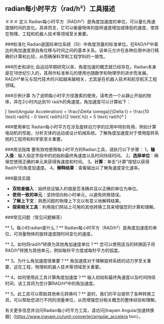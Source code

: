 ## radian每小时平方（rad/h²）工具描述

＃＃＃ 定义
Radian每小时平方（RAD/h²）是角度加速度的单位，可以量化角速度随时间的变化。具体而言，它可以衡量物体的旋转速度增加或降低的速度，使其在物理，工程和机器人技术等领域至关重要。

###标准化
Radian是国际单位系统（SI）中角度测量的标准单位。在RAD/H²中表达的角加速度源自角位移与时间之间的基本关系。该单元允许在各种应用中进行精确的计算和比较，从而确保科学和工程学科的一致性。

###历史和进化
自运动早期研究以来，角度加速的概念就已经存在。Radian本身是在18世纪引入的，其用作标准单元的使用也随数学和物理学的进步而发展。RAD/H²单元与现代技术的兴起越来越相关，尤其是在机器人技术和航空航天工程领域。

###示例计算
为了说明每小时平方径激素的使用，请考虑一个从静止开始的物体，并在2小时内达到10 rad/h的角速度。角加速度可以计算如下：

\[ \text{Angular Acceleration} = \frac{\Delta \omega}{\Delta t} = \frac{10 \text{ rad/h} - 0 \text{ rad/h}}{2 \text{ h}} = 5 \text{ rad/h}² \]

###使用单位
Radian每小时平方在涉及旋转动力学的应用中特别有用，例如计算电动机的性能，分析天体的运动或设计机械系统。了解角度加速度对于使用旋转系统的工程师和科学家至关重要。

###用法指南
要有效地使用每小时平方的Radian工具，请执行以下步骤：
1。**输入值**：输入指定字段中的初始和最终角速度以及时间持续时间。
2。**选择单位**：确保您使用正确的单元来获得角速度和时间。
3。**计算**：单击“计算”按钮以获得Rad/h²的角度加速度。
4。**解释结果**：查看输出以了解角速度变化速率。

###最佳实践
-  **双检查输入**：始终验证输入的值是否准确并且以正确的单位为单位。
-  **使用一致的单元**：坚持径向和小时单元，以避免转换错误。
-  **了解上下文**：熟悉问题的物理上下文以有意义地解释结果。
-  **探索相关工具**：利用我们网站上可用的其他转换工具来增强您的计算和理解。

###常见问题（常见问题解答）

** 1。每小时radian是什么？**
Radian每小时平方（RAD/h²）是角度加速度的单位，可测量物体的旋转速度随时间变化的速度。

** 2。如何将rad/h²转换为其他角加速度单位？**
您可以使用适当的转换因子将RAD/h²转换为其他单元，例如每秒平方度或每秒平方的弧度。

** 3。为什么角加速度很重要？**
角加速度对于理解旋转系统的动力学至关重要，这在工程，物理和机器人技术等领域至关重要。

** 4。如何使用此工具计算角度加速度？**
输入初始和最终角速度以及时间持续时间，该工具将为您计算RAD/H²中的角加速度。

** 5。此工具可以帮助其他单元转换吗？**
是的，我们的平台提供了各种转换工具，可以帮助您进行不同的测量单位，从而增强您对相关概念的整体经验和理解。

有关更多信息并访问Radian每小时平方工具，请访问[Inayam Angular加速转换器]（https://www.inayam.co/unit-converter/angular_accelera tion）。